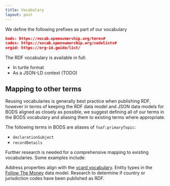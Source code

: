 ```yaml
---
title: Vocabulary
layout: post
---
```


We define the following prefixes as part of our vocabulary

```json
bods: https://vocab.openownership.org/terms#
codes: https://vocab.openownership.org/codelists#
orgid: https://org-id.guide/list/
```

The RDF vocabulary is available in full:

* In turtle format 
* As a JSON-LD context (TODO)

## Mapping to other terms

Reusing vocabularies is generally best practice when publishing RDF, however in terms of keeping the RDF data model and JSON data models for BODS aligned as closely as possible, we suggest defining all of our terms in the BODS vocabulary and aliasing them to existing terms where appropriate.

The following terms in BODS are aliases of `foaf:primaryTopic`:

* `declarationSubject`
* `recordDetails`

Further research is needed for a comprehensive mapping to existing vocabularies. Some examples include:

Address properties align with the [vcard vocabulary](https://www.w3.org/TR/vcard-rdf/).
Entity types in the [Follow The Money](https://followthemoney.tech/) data model.
Research to determine if country or jurisdiction codes have been published as RDF.

